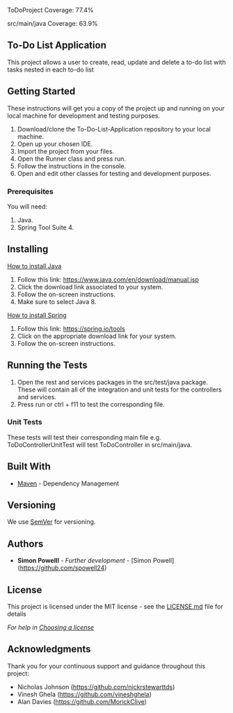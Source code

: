 ToDoProject Coverage: 77.4%

src/main/java Coverage: 63.9%

## To-Do List Application

This project allows a user to create, read, update and delete a to-do list with tasks nested in each to-do list

## Getting Started

These instructions will get you a copy of the project up and running on your local machine for development and testing purposes.

1. Download/clone the To-Do-List-Application repository to your local machine.
2. Open up your chosen IDE.
3. Import the project from your files.
4. Open the Runner class and press run.
5. Follow the instructions in the console.
6. Open and edit other classes for testing and development purposes.

### Prerequisites

You will need:
1. Java.
2. Spring Tool Suite 4.

## Installing

<ins>How to install Java</ins>
1. Follow this link: https://www.java.com/en/download/manual.jsp
2. Click the download link associated to your system.
3. Follow the on-screen instructions.
4. Make sure to select Java 8.

<ins>How to install Spring</ins>
1. Follow this link: https://spring.io/tools
2. Click on the appropriate download link for your system.
3. Follow the on-screen instructions.

## Running the Tests

1. Open the rest and services packages in the src/test/java package. These will contain all of the integration and unit tests for the controllers and services.
2. Press run or ctrl + f11 to test the corresponding file.

### Unit Tests 

These tests will test their corresponding main file e.g. ToDoControllerUnitTest will test ToDoController in src/main/java.

## Built With

* [Maven](https://maven.apache.org/) - Dependency Management

## Versioning

We use [SemVer](http://semver.org/) for versioning.

## Authors

* **Simon Powelll** - *Further development* - [Simon Powell] (https://github.com/spowell24)

## License

This project is licensed under the MIT license - see the [LICENSE.md](LICENSE.md) file for details 

*For help in [Choosing a license](https://choosealicense.com/)*

## Acknowledgments

Thank you for your continuous support and guidance throughout this project:
* Nicholas Johnson (https://github.com/nickrstewarttds) 
* Vinesh Ghela (https://github.com/vineshghela)
* Alan Davies (https://github.com/MorickClive)
